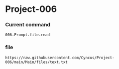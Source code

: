 # Project-006
  
### Current command
```sh-session
006.Prompt.file.read
```

### file
```sh-session
https://raw.githubusercontent.com/Cyncus/Project-006/main/Main/files/text.txt
```
